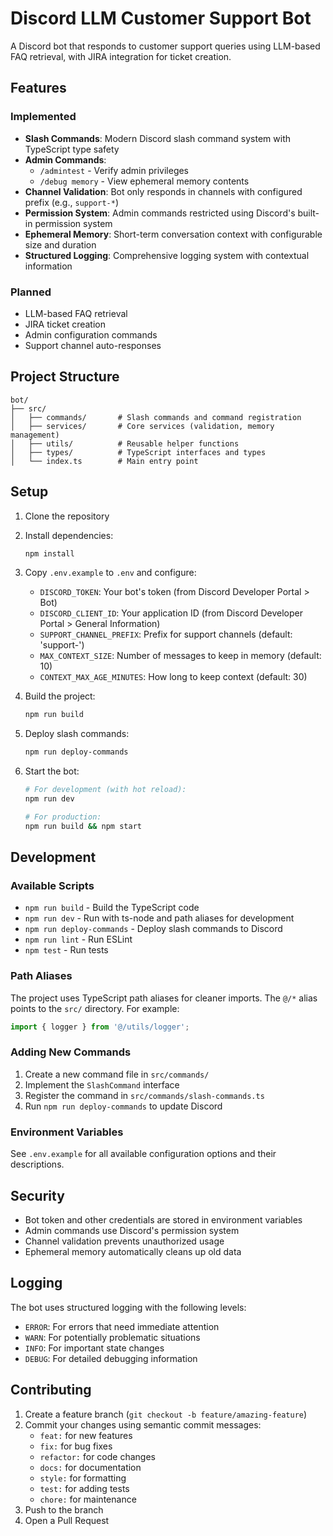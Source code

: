 # Discord LLM Customer Support Bot

A Discord bot that responds to customer support queries using LLM-based FAQ retrieval, with JIRA integration for ticket creation.

## Features

### Implemented
- **Slash Commands**: Modern Discord slash command system with TypeScript type safety
- **Admin Commands**: 
  - `/admintest` - Verify admin privileges
  - `/debug memory` - View ephemeral memory contents
- **Channel Validation**: Bot only responds in channels with configured prefix (e.g., `support-*`)
- **Permission System**: Admin commands restricted using Discord's built-in permission system
- **Ephemeral Memory**: Short-term conversation context with configurable size and duration
- **Structured Logging**: Comprehensive logging system with contextual information

### Planned
- LLM-based FAQ retrieval
- JIRA ticket creation
- Admin configuration commands
- Support channel auto-responses

## Project Structure

```
bot/
├── src/
│   ├── commands/       # Slash commands and command registration
│   ├── services/       # Core services (validation, memory management)
│   ├── utils/          # Reusable helper functions
│   ├── types/          # TypeScript interfaces and types
│   └── index.ts        # Main entry point
```

## Setup

1. Clone the repository
2. Install dependencies:
   ```bash
   npm install
   ```
3. Copy `.env.example` to `.env` and configure:
   - `DISCORD_TOKEN`: Your bot's token (from Discord Developer Portal > Bot)
   - `DISCORD_CLIENT_ID`: Your application ID (from Discord Developer Portal > General Information)
   - `SUPPORT_CHANNEL_PREFIX`: Prefix for support channels (default: 'support-')
   - `MAX_CONTEXT_SIZE`: Number of messages to keep in memory (default: 10)
   - `CONTEXT_MAX_AGE_MINUTES`: How long to keep context (default: 30)
   
4. Build the project:
   ```bash
   npm run build
   ```

5. Deploy slash commands:
   ```bash
   npm run deploy-commands
   ```

6. Start the bot:
   ```bash
   # For development (with hot reload):
   npm run dev

   # For production:
   npm run build && npm start
   ```

## Development

### Available Scripts
- `npm run build` - Build the TypeScript code
- `npm run dev` - Run with ts-node and path aliases for development
- `npm run deploy-commands` - Deploy slash commands to Discord
- `npm run lint` - Run ESLint
- `npm test` - Run tests

### Path Aliases
The project uses TypeScript path aliases for cleaner imports. The `@/*` alias points to the `src/` directory. For example:
```typescript
import { logger } from '@/utils/logger';
```

### Adding New Commands
1. Create a new command file in `src/commands/`
2. Implement the `SlashCommand` interface
3. Register the command in `src/commands/slash-commands.ts`
4. Run `npm run deploy-commands` to update Discord

### Environment Variables
See `.env.example` for all available configuration options and their descriptions.

## Security
- Bot token and other credentials are stored in environment variables
- Admin commands use Discord's permission system
- Channel validation prevents unauthorized usage
- Ephemeral memory automatically cleans up old data

## Logging
The bot uses structured logging with the following levels:
- `ERROR`: For errors that need immediate attention
- `WARN`: For potentially problematic situations
- `INFO`: For important state changes
- `DEBUG`: For detailed debugging information

## Contributing
1. Create a feature branch (`git checkout -b feature/amazing-feature`)
2. Commit your changes using semantic commit messages:
   - `feat:` for new features
   - `fix:` for bug fixes
   - `refactor:` for code changes
   - `docs:` for documentation
   - `style:` for formatting
   - `test:` for adding tests
   - `chore:` for maintenance
3. Push to the branch
4. Open a Pull Request
